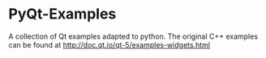 # PyQt-Examples
A collection of Qt examples adapted to python. The original C++ examples can be found at http://doc.qt.io/qt-5/examples-widgets.html
